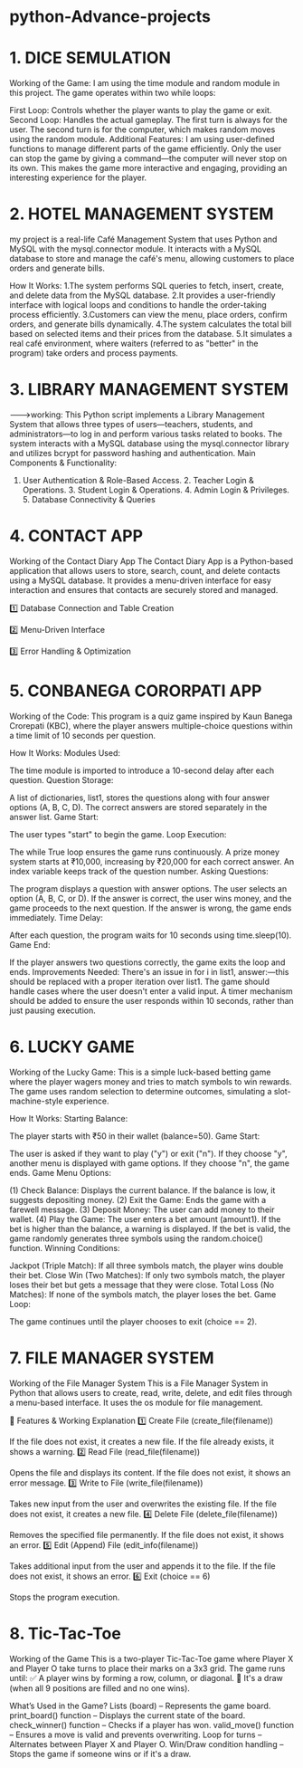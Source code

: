 # python-Advance-projects
# 1. DICE SEMULATION
Working of the Game:
I am using the time module and random module in this project. The game operates within two while loops:

First Loop:
Controls whether the player wants to play the game or exit.
Second Loop:
Handles the actual gameplay.
The first turn is always for the user.
The second turn is for the computer, which makes random moves using the random module.
Additional Features:
I am using user-defined functions to manage different parts of the game efficiently.
Only the user can stop the game by giving a command—the computer will never stop on its own.
This makes the game more interactive and engaging, providing an interesting experience for the player.
# 2. HOTEL MANAGEMENT SYSTEM

my project is a real-life Café Management System that uses Python and MySQL with the mysql.connector module. It interacts with a MySQL database to store and manage the café's menu, allowing customers to place orders and generate bills.

How It Works:
1.The system performs SQL queries to fetch, insert, create, and delete data from the MySQL database.
2.It provides a user-friendly interface with logical loops and conditions to handle the order-taking process efficiently.
3.Customers can view the menu, place orders, confirm orders, and generate bills dynamically.
4.The system calculates the total bill based on selected items and their prices from the database.
5.It simulates a real café environment, where waiters (referred to as "better" in the program) take orders and process payments.

# 3. LIBRARY MANAGEMENT SYSTEM
--->working: This Python script implements a Library Management System that allows three types of users—teachers, students, and administrators—to log in and perform various tasks related to books. The system interacts with a MySQL database using the mysql.connector library and utilizes bcrypt for password hashing and authentication.
Main Components & Functionality:
1. User Authentication & Role-Based Access. 2. Teacher Login & Operations. 3. Student Login & Operations. 4. Admin Login & Privileges. 5. Database Connectivity & Queries
# 4. CONTACT APP
Working of the Contact Diary App
The Contact Diary App is a Python-based application that allows users to store, search, count, and delete contacts using a MySQL database. It provides a menu-driven interface for easy interaction and ensures that contacts are securely stored and managed.

1️⃣ Database Connection and Table Creation

2️⃣ Menu-Driven Interface

3️⃣ Error Handling & Optimization

# 5. CONBANEGA CORORPATI APP
Working of the Code:
This program is a quiz game inspired by Kaun Banega Crorepati (KBC), where the player answers multiple-choice questions within a time limit of 10 seconds per question.

How It Works:
Modules Used:

The time module is imported to introduce a 10-second delay after each question.
Question Storage:

A list of dictionaries, list1, stores the questions along with four answer options (A, B, C, D).
The correct answers are stored separately in the answer list.
Game Start:

The user types "start" to begin the game.
Loop Execution:

The while True loop ensures the game runs continuously.
A prize money system starts at ₹10,000, increasing by ₹20,000 for each correct answer.
An index variable keeps track of the question number.
Asking Questions:

The program displays a question with answer options.
The user selects an option (A, B, C, or D).
If the answer is correct, the user wins money, and the game proceeds to the next question.
If the answer is wrong, the game ends immediately.
Time Delay:

After each question, the program waits for 10 seconds using time.sleep(10).
Game End:

If the player answers two questions correctly, the game exits the loop and ends.
Improvements Needed:
There's an issue in for i in list1, answer:—this should be replaced with a proper iteration over list1.
The game should handle cases where the user doesn't enter a valid input.
A timer mechanism should be added to ensure the user responds within 10 seconds, rather than just pausing execution.

# 6. LUCKY GAME
Working of the Lucky Game:
This is a simple luck-based betting game where the player wagers money and tries to match symbols to win rewards. The game uses random selection to determine outcomes, simulating a slot-machine-style experience.

How It Works:
Starting Balance:

The player starts with ₹50 in their wallet (balance=50).
Game Start:

The user is asked if they want to play ("y") or exit ("n").
If they choose "y", another menu is displayed with game options.
If they choose "n", the game ends.
Game Menu Options:

(1) Check Balance:
Displays the current balance.
If the balance is low, it suggests depositing money.
(2) Exit the Game:
Ends the game with a farewell message.
(3) Deposit Money:
The user can add money to their wallet.
(4) Play the Game:
The user enters a bet amount (amount1).
If the bet is higher than the balance, a warning is displayed.
If the bet is valid, the game randomly generates three symbols using the random.choice() function.
Winning Conditions:

Jackpot (Triple Match):
If all three symbols match, the player wins double their bet.
Close Win (Two Matches):
If only two symbols match, the player loses their bet but gets a message that they were close.
Total Loss (No Matches):
If none of the symbols match, the player loses the bet.
Game Loop:

The game continues until the player chooses to exit (choice == 2).
# 7. FILE MANAGER SYSTEM
Working of the File Manager System
This is a File Manager System in Python that allows users to create, read, write, delete, and edit files through a menu-based interface. It uses the os module for file management.

🔹 Features & Working Explanation
1️⃣ Create File (create_file(filename))

If the file does not exist, it creates a new file.
If the file already exists, it shows a warning.
2️⃣ Read File (read_file(filename))

Opens the file and displays its content.
If the file does not exist, it shows an error message.
3️⃣ Write to File (write_file(filename))

Takes new input from the user and overwrites the existing file.
If the file does not exist, it creates a new file.
4️⃣ Delete File (delete_file(filename))

Removes the specified file permanently.
If the file does not exist, it shows an error.
5️⃣ Edit (Append) File (edit_info(filename))

Takes additional input from the user and appends it to the file.
If the file does not exist, it shows an error.
6️⃣ Exit (choice == 6)

Stops the program execution.

# 8. Tic-Tac-Toe
Working of the Game
This is a two-player Tic-Tac-Toe game where Player X and Player O take turns to place their marks on a 3x3 grid. The game runs until:
✅ A player wins by forming a row, column, or diagonal.
🔄 It's a draw (when all 9 positions are filled and no one wins).

What’s Used in the Game?
Lists (board) – Represents the game board.
print_board() function – Displays the current state of the board.
check_winner() function – Checks if a player has won.
valid_move() function – Ensures a move is valid and prevents overwriting.
Loop for turns – Alternates between Player X and Player O.
Win/Draw condition handling – Stops the game if someone wins or if it's a draw.


